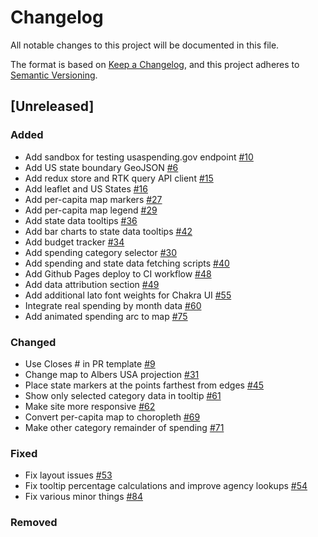 # Changelog

All notable changes to this project will be documented in this file.

The format is based on [Keep a Changelog](https://keepachangelog.com/en/1.0.0/),
and this project adheres to
[Semantic Versioning](https://semver.org/spec/v2.0.0.html).

## [Unreleased]

### Added

-   Add sandbox for testing usaspending.gov endpoint
    [#10](https://github.com/azavea/green-equity-demo/pull/10)
-   Add US state boundary GeoJSON
    [#6](https://github.com/azavea/green-equity-demo/pull/6)
-   Add redux store and RTK query API client
    [#15](https://github.com/azavea/green-equity-demo/pull/15)
-   Add leaflet and US States
    [#16](https://github.com/azavea/green-equity-demo/pull/16)
-   Add per-capita map markers
    [#27](https://github.com/azavea/green-equity-demo/pull/27)
-   Add per-capita map legend
    [#29](https://github.com/azavea/green-equity-demo/pull/29)
-   Add state data tooltips
    [#36](https://github.com/azavea/green-equity-demo/pull/36)
-   Add bar charts to state data tooltips
    [#42](https://github.com/azavea/green-equity-demo/pull/42)
-   Add budget tracker
    [#34](https://github.com/azavea/green-equity-demo/pull/34)
-   Add spending category selector
    [#30](https://github.com/azavea/green-equity-demo/pull/30)
-   Add spending and state data fetching scripts
    [#40](https://github.com/azavea/green-equity-demo/pull/40)
-   Add Github Pages deploy to CI workflow
    [#48](https://github.com/azavea/green-equity-demo/pull/48)
-   Add data attribution section
    [#49](https://github.com/azavea/green-equity-demo/pull/49)
-   Add additional lato font weights for Chakra UI
    [#55](https://github.com/azavea/green-equity-demo/pull/55)
-   Integrate real spending by month data
    [#60](https://github.com/azavea/green-equity-demo/pull/60)
-   Add animated spending arc to map
    [#75](https://github.com/azavea/green-equity-demo/pull/75)

### Changed

-   Use Closes # in PR template
    [#9](https://github.com/azavea/green-equity-demo/pull/9)
-   Change map to Albers USA projection
    [#31](https://github.com/azavea/green-equity-demo/pull/31)
-   Place state markers at the points farthest from edges
    [#45](https://github.com/azavea/green-equity-demo/pull/45)
-   Show only selected category data in tooltip
    [#61](https://github.com/azavea/green-equity-demo/pull/61)
-   Make site more responsive
    [#62](https://github.com/azavea/green-equity-demo/pull/62)
-   Convert per-capita map to choropleth
    [#69](https://github.com/azavea/green-equity-demo/pull/69)
-   Make other category remainder of spending
    [#71](https://github.com/azavea/green-equity-demo/pull/71)

### Fixed

-   Fix layout issues [#53](https://github.com/azavea/green-equity-demo/pull/53)
-   Fix tooltip percentage calculations and improve agency lookups
    [#54](https://github.com/azavea/green-equity-demo/pull/54)
-   Fix various minor things
    [#84](https://github.com/azavea/green-equity-demo/pull/84)

### Removed
